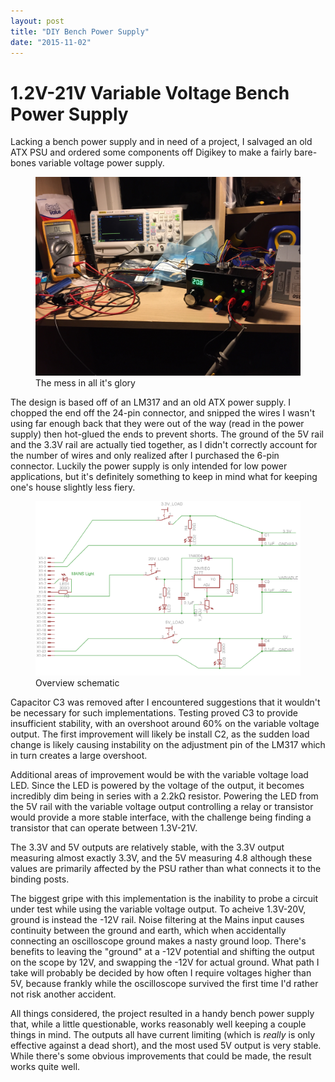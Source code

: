 ```yaml
---
layout: post
title: "DIY Bench Power Supply"
date: "2015-11-02"
---
```

1.2V-21V Variable Voltage Bench Power Supply
============================================
Lacking a bench power supply and in need of a project, I salvaged an old ATX PSU and ordered some components off Digikey to make a fairly bare-bones variable voltage power supply.
<figure>
    <img src="/assets/atx-bench-psu/overview.jpg">
    <figcaption>The mess in all it's glory</figcaption>
</figure>

The design is based off of an LM317 and an old ATX power supply. I chopped the end off the 24-pin connector, and snipped the wires I wasn't using far enough back that they were out of the way (read in the power supply) then hot-glued the ends to prevent shorts. The ground of the 5V rail and the 3.3V rail are actually tied together, as I didn't correctly account for the number of wires and only realized after I purchased the 6-pin connector. Luckily the power supply is only intended for low power applications, but it's definitely something to keep in mind what for keeping one's house slightly less fiery.
<figure>
    <img src="/assets/atx-bench-psu/schematic.png">
    <figcaption>Overview schematic</figcaption>
</figure>

Capacitor C3 was removed after I encountered suggestions that it wouldn't be necessary for such implementations. Testing proved C3 to provide insufficient stability, with an overshoot around 60% on the variable voltage output. The first improvement will likely be install C2, as the sudden load change is likely causing instability on the adjustment pin of the LM317 which in turn creates a large overshoot.

Additional areas of improvement would be with the variable voltage load LED. Since the LED is powered by the voltage of the output, it becomes incredibly dim being in series with a 2.2kΩ resistor. Powering the LED from the 5V rail with the variable voltage output controlling a relay or transistor would provide a more stable interface, with the challenge being finding a transistor that can operate between 1.3V-21V.

The 3.3V and 5V outputs are relatively stable, with the 3.3V output measuring almost exactly 3.3V, and the 5V measuring 4.8 although these values are primarily affected by the PSU rather than what connects it to the binding posts.

The biggest gripe with this implementation is the inability to probe a circuit under test while using the variable voltage output. To acheive 1.3V-20V, ground is instead the -12V rail. Noise filtering at the Mains input causes continuity between the ground and earth, which when accidentally connecting an oscilloscope ground makes a nasty ground loop. There's benefits to leaving the "ground" at a -12V potential and shifting the output on the scope by 12V, and swapping the -12V for actual ground. What path I take will probably be decided by how often I require voltages higher than 5V, because frankly while the oscilloscope survived the first time I'd rather not risk another accident.

All things considered, the project resulted in a handy bench power supply that, while a little questionable, works reasonably well keeping a couple things in mind. The outputs all have current limiting (which is *really* is only effective against a dead short), and the most used 5V output is very stable. While there's some obvious improvements that could be made, the result works quite well.
